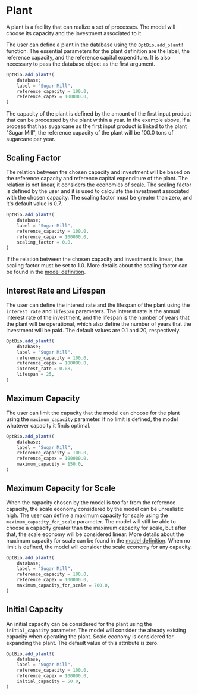 # Plant
A plant is a facility that can realize a set of processes. The model will choose its capacity and the investment associated to it.

The user can define a plant in the database using the `OptBio.add_plant!` function. The essential parameters for the plant definition are the label, the reference capacity, and the reference capital expenditure. It is also necessary to pass the database object as the first argument.

```julia
OptBio.add_plant!(
    database;
    label = "Sugar Mill",
    reference_capacity = 100.0,
    reference_capex = 100000.0,
)
```

The capacity of the plant is defined by the amount of the first input product that can be processed by the plant within a year. In the example above, if a process that has sugarcane as the first input product is linked to the plant "Sugar Mill", the reference capacity of the plant will be 100.0 tons of sugarcane per year.

## Scaling Factor
The relation between the chosen capacity and investment will be based on the reference capacity and reference capital expenditure of the plant. The relation is not linear, it considers the economies of scale. The scaling factor is defined by the user and it is used to calculate the investment associated with the chosen capacity. The scaling factor must be greater than zero, and it's default value is 0.7.

```julia
OptBio.add_plant!(
    database;
    label = "Sugar Mill",
    reference_capacity = 100.0,
    reference_capex = 100000.0,
    scaling_factor = 0.8,
)
```
If the relation between the chosen capacity and investment is linear, the scaling factor must be set to 1.0. More details about the scaling factor can be found in the [model definition](optimization.md).

## Interest Rate and Lifespan
The user can define the interest rate and the lifespan of the plant using the `interest_rate` and `lifespan` parameters. The interest rate is the annual interest rate of the investment, and the lifespan is the number of years that the plant will be operational, which also define the number of years that the investment will be paid. The default values are 0.1 and 20, respectively.

```julia
OptBio.add_plant!(
    database;
    label = "Sugar Mill",
    reference_capacity = 100.0,
    reference_capex = 100000.0,
    interest_rate = 0.08,
    lifespan = 25,
)
```

## Maximum Capacity
The user can limit the capacity that the model can choose for the plant using the `maximum_capacity` parameter. If no limit is defined, the model whatever capacity it finds optimal.  
    
```julia
OptBio.add_plant!(
    database;
    label = "Sugar Mill",
    reference_capacity = 100.0,
    reference_capex = 100000.0,
    maximum_capacity = 150.0,
)
```

## Maximum Capacity for Scale
When the capacity chosen by the model is too far from the reference capacity, the scale economy considered by the model can be unrealistic high. The user can define a maximum capacity for scale using the `maximum_capacity_for_scale` parameter. The model will still be able to choose a capacity greater than the maximum capacity for scale, but after that, the scale economy will be considered linear. More details about the maximum capacity for scale can be found in the [model definition](optimization.md). When no limit is defined, the model will consider the scale economy for any capacity.

```julia
OptBio.add_plant!(
    database;
    label = "Sugar Mill",
    reference_capacity = 100.0,
    reference_capex = 100000.0,
    maximum_capacity_for_scale = 700.0,
)
```

## Initial Capacity
An initial capacity can be considered for the plant using the `initial_capacity` parameter. The model will consider the already existing capacity when operating the plant. Scale economy is considered for expanding the plant. The default value of this attribute is zero.

```julia
OptBio.add_plant!(
    database;
    label = "Sugar Mill",
    reference_capacity = 100.0,
    reference_capex = 100000.0,
    initial_capacity = 50.0,
)
```